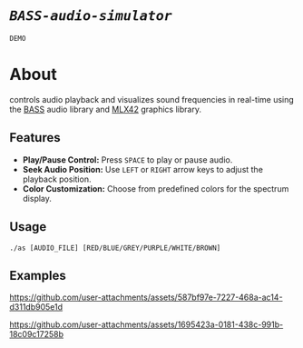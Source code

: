 # *`BASS-audio-simulator`*
`DEMO`

# About

controls audio playback and visualizes sound frequencies in real-time using the <a href="https://www.un4seen.com/">BASS</a> audio library and <a href="https://github.com/codam-coding-college/MLX42">MLX42</a> graphics library.

## Features
- **Play/Pause Control:** Press `SPACE` to play or pause audio.
- **Seek Audio Position:** Use `LEFT` or `RIGHT` arrow keys to adjust the playback position.
- **Color Customization:** Choose from predefined colors for the spectrum display.

## Usage

`./as [AUDIO_FILE] [RED/BLUE/GREY/PURPLE/WHITE/BROWN]`

## Examples


https://github.com/user-attachments/assets/587bf97e-7227-468a-ac14-d311db905e1d


https://github.com/user-attachments/assets/1695423a-0181-438c-991b-18c09c17258b
